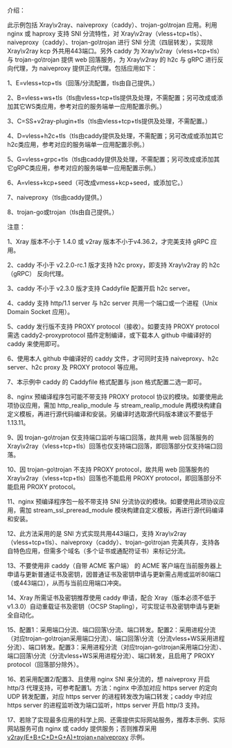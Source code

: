 介绍：

此示例包括 Xray\v2ray、naiveproxy（caddy）、trojan-go\trojan 应用。利用 nginx 或 haproxy 支持 SNI 分流特性，对 Xray\v2ray（vless+tcp+tls）、naiveproxy（caddy）、trojan-go\trojan 进行 SNI 分流（四层转发），实现除 Xray\v2ray kcp 外共用443端口。另外 caddy 为 Xray\v2ray（vless+tcp+tls）与 trojan-go\trojan 提供 web 回落服务，为 Xray\v2ray 的 h2c 与 gRPC 进行反向代理，为 naiveproxy 提供正向代理。包括应用如下：

1、E=vless+tcp+tls（回落/分流配置，tls由自己提供。）

2、B=vless+ws+tls（tls由vless+tcp+tls提供及处理，不需配置；另可改成或添加其它WS类应用，参考对应的服务端单一应用配置示例。）

3、C=SS+v2ray-plugin+tls（tls由vless+tcp+tls提供及处理，不需配置。）

4、D=vless+h2c+tls（tls由caddy提供及处理，不需配置；另可改成或添加其它h2c类应用，参考对应的服务端单一应用配置示例。）

5、G=vless+grpc+tls（tls由caddy提供及处理，不需配置；另可改成或添加其它gRPC类应用，参考对应的服务端单一应用配置示例。）

6、A=vless+kcp+seed（可改成vmess+kcp+seed，或添加它。）

7、naiveproxy（tls由caddy提供。）

8、trojan-go或trojan（tls由自己提供。）

注意：

1、Xray 版本不小于 1.4.0 或 v2ray 版本不小于v4.36.2，才完美支持 gRPC 应用。

2、caddy 不小于 v2.2.0-rc.1 版才支持 h2c proxy，即支持 Xray\v2ray 的 h2c（gRPC） 反向代理。

3、caddy 不小于 v2.3.0 版才支持 Caddyfile 配置开启 h2c server。

4、caddy 支持 http/1.1 server 与 h2c server 共用一个端口或一个进程（Unix Domain Socket 应用）。

5、caddy 发行版不支持 PROXY protocol（接收）。如要支持 PROXY protocol 需选 caddy2-proxyprotocol 插件定制编译，或下载本人 github 中编译好的 caddy 来使用即可。

6、使用本人 github 中编译好的 caddy 文件，才可同时支持 naiveproxy、h2c server、h2c proxy 及 PROXY protocol 等应用。

7、本示例中 caddy 的 Caddyfile 格式配置与 json 格式配置二选一即可。

8、nginx 预编译程序包可能不带支持 PROXY protocol 协议的模块。如要使用此项协议应用，需加 http_realip_module 与 stream_realip_module 两模块构建自定义模板，再进行源代码编译和安装。另编译时选取源代码版本建议不要低于1.13.11。

9、因 trojan-go\trojan 仅支持端口监听与端口回落，故共用 web 回落服务的 Xray\v2ray（vless+tcp+tls）回落也仅支持端口回落，即回落部分仅支持端口回落。

10、因 trojan-go\trojan 不支持 PROXY protocol，故共用 web 回落服务的 Xray\v2ray（vless+tcp+tls）回落也不能启用 PROXY protocol，即回落部分不能启用 PROXY protocol。

11、nginx 预编译程序包一般不带支持 SNI 分流协议的模块。如要使用此项协议应用，需加 stream_ssl_preread_module 模块构建自定义模板，再进行源代码编译和安装。

12、此方法采用的是 SNI 方式实现共用443端口，支持 Xray\v2ray（vless+tcp+tls）、naiveproxy（caddy）、trojan-go\trojan 完美共存，支持各自特色应用，但需多个域名（多个证书或通配符证书）来标记分流。

13、不要使用非 caddy（自带 ACME 客户端） 的 ACME 客户端在当前服务器上申请与更新普通证书及密钥，因普通证书及密钥申请与更新需占用或监听80端口（或443端口），从而与当前应用端口冲突。

14、Xray 所需证书及密钥推荐使用 caddy 申请，配合 Xray（版本必须不低于v1.3.0）自动重载证书及密钥（OCSP Stapling），可实现证书及密钥申请与更新全自动化。

15、配置1：采用端口分流、端口回落\分流、端口转发。配置2：采用进程分流（对应trojan-go\trojan采用端口分流）、端口回落\分流（分流vless+WS采用进程分流）、端口转发。配置3：采用进程分流（对应trojan-go\trojan采用端口分流）、端口回落\分流（分流vless+WS采用进程分流）、端口转发，且启用了 PROXY protocol（回落部分除外）。

16、若采用配置2/配置3、且使用 nginx SNI 来分流的，想 naiveproxy 开启 http/3 代理支持，可参考配置1。方法：nginx 中添加对应 https server 的定向 UDP 转发配置，对应 https server 的进程转发改为端口转发；caddy 中对应 https server 的进程监听改为端口监听，https server 开启 http/3 支持。

17、若除了实现最多应用的科学上网、还需提供实际网站服务，推荐本示例、实际网站服务可由 nginx 或 caddy 提供服务；否则推荐采用 [v2ray(E+B+C+D+G+A)+trojan+naiveproxy](https://github.com/lxhao61/integrated-examples/tree/main/v2ray(E%2BB%2BC%2BD%2BG%2BA)%2Btrojan%2Bnaiveproxy) 示例。
